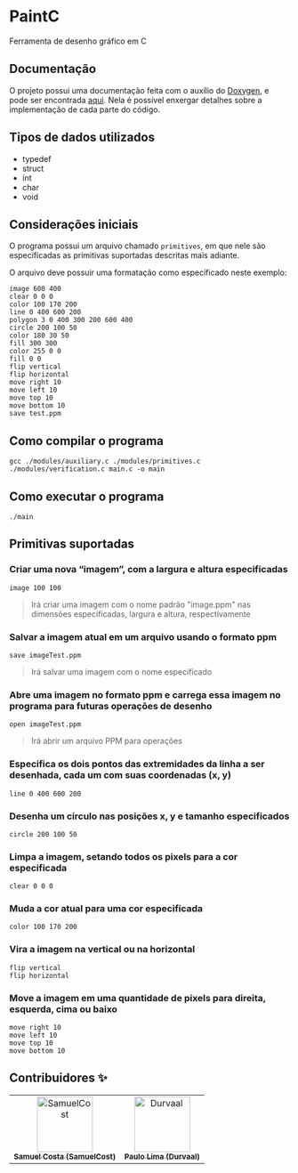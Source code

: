 # PaintC
Ferramenta de desenho gráfico em C

## Documentação

O projeto possui uma documentação feita com o auxílio do [Doxygen](http://www.doxygen.nl/), e pode ser encontrada [aqui](docs/html). Nela é possível enxergar detalhes sobre a implementação de cada parte do código.

## Tipos de dados utilizados

 - typedef
 - struct
 - int
 - char
 - void

## Considerações iniciais

O programa possui um arquivo chamado `primitives`, em que nele são específicadas as primitivas suportadas descritas mais adiante.

O arquivo deve possuir uma formatação como específicado neste exemplo:
```
image 600 400
clear 0 0 0
color 100 170 200
line 0 400 600 200
polygon 3 0 400 300 200 600 400
circle 200 100 50
color 180 30 50
fill 300 300
color 255 0 0
fill 0 0
flip vertical
flip horizontal
move right 10
move left 10
move top 10
move bottom 10
save test.ppm
```

## Como compilar o programa

```
gcc ./modules/auxiliary.c ./modules/primitives.c ./modules/verification.c main.c -o main
```

## Como executar o programa

```
./main
```

## Primitivas suportadas

### Criar uma nova “imagem”, com a largura e altura especificadas
```
image 100 100
```
> Irá criar uma imagem com o nome padrão "image.ppm" nas dimensões especificadas, largura e altura, respectivamente

### Salvar a imagem atual em um arquivo usando o formato ppm
```
save imageTest.ppm
```
> Irá salvar uma imagem com o nome especificado

### Abre uma imagem no formato ppm e carrega essa imagem no programa para futuras operações de desenho
```
open imageTest.ppm
```
> Irá abrir um arquivo PPM para operações

### Especifica os dois pontos das extremidades da linha a ser desenhada, cada um com suas coordenadas (x, y)
```
line 0 400 600 200
```

### Desenha um círculo nas posições x, y e tamanho especificados
```
circle 200 100 50
```

### Limpa a imagem, setando todos os pixels para a cor especificada
```
clear 0 0 0
```

### Muda a cor atual para uma cor especificada
```
color 100 170 200
```

### Vira a imagem na vertical ou na horizontal
```
flip vertical
flip horizontal
```

### Move a imagem em uma quantidade de pixels para direita, esquerda, cima ou baixo
```
move right 10
move left 10
move top 10
move bottom 10
```

## Contribuidores ✨


<table>
  <tr>
    <td align="center">
        <a href="https://github.com/SamuelCost">
            <img src="https://avatars1.githubusercontent.com/u/12562944?s=460&v=4" width="100px;" alt="SamuelCost"/>
            <br />
            <sub><b>Samuel Costa (SamuelCost)</b></sub>
        </a>
    </td>
    <td align="center">
        <a href="https://github.com/durvaal">
            <img src="https://avatars1.githubusercontent.com/u/10746843?s=460&v=4" width="100px;" alt="Durvaal"/>
            <br />
            <sub><b>Paulo Lima (Durvaal)</b></sub>
        </a>
    </td>
  </tr>
</table>